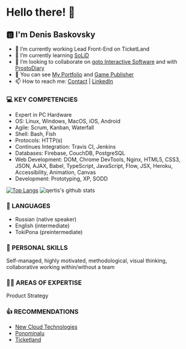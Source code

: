 # Hello there! 👋

## 🅱️ I'm Denis Baskovsky 

- 🔭 I’m currently working Lead Front-End on TicketLand
- 🌱 I’m currently learning [SoLiD](https://t.me/turbostate)
- 👯 I’m looking to collaborate on [goto Interactive Software](https://gotointeractive.com/) and with [ProstoDiary](https://prosto-diary.gotointeractive.com/)
- 💼 You can see [My Portfolio](https://portfolio.baskovsky.ru) and [Game Publisher](https://play.google.com/store/apps/developer?id=goto+Interactive+Software)
- 📫 How to reach me: [Contact](https://baskovsky.ru/feedback/) | [LinkedIn](https://linkedin.com/in/baskovsky)

### 💻 KEY COMPETENCIES 
- Expert in PC Hardware 
- OS: Linux, Windows, MacOS, iOS, Android 
- Agile: Scrum, Kanban, Waterfall 
- Shell: Bash, Fish
- Protocols: HTTP(s)
- Continues Integration: Travis CI, Jenkins
- Databases: Firebase, CouchDB, PostgreSQL
- Web Development: DOM, Chrome DevTools, Nginx, HTML5, CSS3, JSON, AJAX, Babel, TypeScript, JavaScript, Flow, JSX, Heroku, Accessibility, Animation, Canvas 
- Development: Prototyping, XP, SODD

[![Top Langs](https://github-readme-stats.vercel.app/api/top-langs/?username=qertis&theme=radical)](https://github.com/qertis)
![qertis's github stats](https://github-readme-stats.vercel.app/api/?username=qertis&show_icons=false&theme=radical)


### 👅 LANGUAGES 
- Russian (native speaker) 
- English (intermediate) 
- TokiPona (preintermediate)

### 🥷 PERSONAL SKILLS 
Self-managed, highly motivated, methodological, visual thinking, collaborative working within/without a team 

### 👨‍💻 AREAS OF EXPERTISE 
Product Strategy 

### 👍 RECOMMENDATIONS 
- [New Cloud Technologies](https://baskovsky.ru/2017/06/рекомендательное-письмо-new-cloud-technologies/)
- [Ponominalu](https://baskovsky.ru/2021/01/рекомендательное-письмо-ponominalu/)
- [Ticketland](https://baskovsky.ru/2021/02/рекомендательное-письмо-ticketland/)
